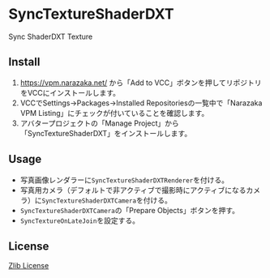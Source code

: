 # SyncTextureShaderDXT

Sync ShaderDXT Texture

## Install

1. https://vpm.narazaka.net/ から「Add to VCC」ボタンを押してリポジトリをVCCにインストールします。
2. VCCでSettings→Packages→Installed Repositoriesの一覧中で「Narazaka VPM Listing」にチェックが付いていることを確認します。
3. アバタープロジェクトの「Manage Project」から「SyncTextureShaderDXT」をインストールします。

## Usage

- 写真画像レンダラーに`SyncTextureShaderDXTRenderer`を付ける。
- 写真用カメラ（デフォルトで非アクティブで撮影時にアクティブになるカメラ）に`SyncTextureShaderDXTCamera`を付ける。
- `SyncTextureShaderDXTCamera`の「Prepare Objects」ボタンを押す。
- `SyncTextureOnLateJoin`を設定する。

## License

[Zlib License](LICENSE.txt)
